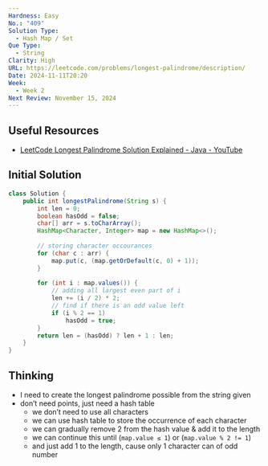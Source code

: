 ```yaml
---
Hardness: Easy
No.: "409"
Solution Type:
  - Hash Map / Set
Que Type:
  - String
Clarity: High
URL: https://leetcode.com/problems/longest-palindrome/description/
Date: 2024-11-11T20:20
Week:
  - Week 2
Next Review: November 15, 2024
---
```


## Useful Resources

- [LeetCode Longest Palindrome Solution Explained - Java - YouTube](https://youtu.be/a_3XDW9P47E)

## Initial Solution

```Java
class Solution {
    public int longestPalindrome(String s) {
        int len = 0;
        boolean hasOdd = false;
        char[] arr = s.toCharArray();
        HashMap<Character, Integer> map = new HashMap<>();
		
        // storing character occourances
        for (char c : arr) {
            map.put(c, (map.getOrDefault(c, 0) + 1));
        }
		
        for (int i : map.values()) {
            // adding all largest even part of i
            len += (i / 2) * 2;
            // find if there is an odd value left
            if (i % 2 == 1) 
                hasOdd = true;
        }
        return len = (hasOdd) ? len + 1 : len;
    }
}
```

## Thinking

- I need to create the longest palindrome possible from the string given
- don’t need points, just need a hash table
    - we don’t need to use all characters
    - we can use hash table to store the occurrence of each character
    - we can gradually remove 2 from the hash value & add it to the length
    - we can continue this until (`map.value ≤ 1`) or (`map.value % 2 != 1`)
    - and just add 1 to the length, cause only 1 character can of odd number